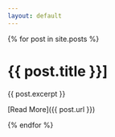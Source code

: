 ```yaml
---
layout: default
---
```


{% for post in site.posts %}

# {{ post.title }}]

{{ post.excerpt }}

[Read More]({{ post.url }})

{% endfor %}
